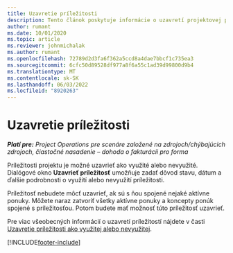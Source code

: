 ```yaml
---
title: Uzavretie príležitosti
description: Tento článok poskytuje informácie o uzavretí projektovej príležitosti.
author: rumant
ms.date: 10/01/2020
ms.topic: article
ms.reviewer: johnmichalak
ms.author: rumant
ms.openlocfilehash: 72789d2d3fa6f362a5ccd8a4dae7bbcf1c735ea3
ms.sourcegitcommit: 6cfc50d89528df977a8f6a55c1ad39d99800d9b4
ms.translationtype: MT
ms.contentlocale: sk-SK
ms.lasthandoff: 06/03/2022
ms.locfileid: "8920263"
---
```

# <a name="close-an-opportunity"></a>Uzavretie príležitosti

_**Platí pre:** Project Operations pre scenáre založené na zdrojoch/chýbajúcich zdrojoch, čiastočné nasadenie – dohoda o fakturácii pro forma_

Príležitosti projektu je možné uzavrieť ako využité alebo nevyužité. Dialógové okno **Uzavrieť príležitosť** umožňuje zadať dôvod stavu, dátum a ďalšie podrobnosti o využití alebo nevyužití príležitosti.

Príležitosť nebudete môcť uzavrieť, ak sú s ňou spojené nejaké aktívne ponuky. Môžete naraz zatvoriť všetky aktívne ponuky a koncepty ponúk spojené s príležitosťou. Potom budete mať možnosť túto príležitosť uzavrieť.

Pre viac všeobecných informácií o uzavretí príležitostí nájdete v časti [Uzavretie príležitosti ako využitej alebo nevyužitej](/dynamics365/sales-enterprise/close-opportunity-won-lost-sales).


[!INCLUDE[footer-include](../includes/footer-banner.md)]